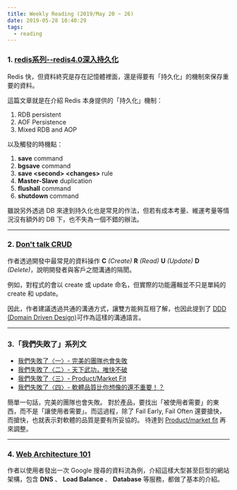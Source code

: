 ```yaml
---
title: Weekly Reading (2019/May 20 ~ 26)
date: 2019-05-28 10:40:29
tags: 
  - reading
---
```



### 1. [redis系列--redis4.0深入持久化](https://www.cnblogs.com/wdliu/p/9377278.html)
Redis 快，但資料終究是存在記憶體裡面，還是得要有「持久化」的機制來保存重要的資料。

這篇文章就是在介紹 Redis 本身提供的「持久化」機制：
1. RDB persistent
2. AOF Persistence
3. Mixed RDB and AOP

以及觸發的時機點：
1. **save** command
2. **bgsave** command
3. **save \<second\> \<changes\>** rule
4. **Master-Slave** duplication
5. **flushall** command
6. **shutdown** command

雖說另外透過 DB 來達到持久化也是常見的作法，但若有成本考量、維運考量等情況沒有額外的 DB 下，也不失為一個不錯的辦法。

---

### 2. [Don't talk CRUD](https://codecoding.net/ruby/on/rails/2018/09/14/dont-talk-crud.html)
作者透過開發中最常見的資料操作 **C** _(Create)_ **R** _(Read)_ **U** _(Update)_ **D** _(Delete)_，說明開發者與客戶之間溝通的隔閡。

例如，對程式的會以 create 或 update 命名，但實際的功能邏輯並不只是單純的 create 和 update。

因此，作者建議透過共通的溝通方式，讓雙方能夠互相了解，也因此提到了 [DDD (Domain Driven Design)](https://en.wikipedia.org/wiki/Domain-driven_design)可作為這樣的溝通語言。

---

### 3.「我們失敗了」系列文
* [我們失敗了〈一〉- 完美的團隊也會失敗](https://kf013099.blogspot.com/2015/11/blog-post.html)
* [我們失敗了〈二〉- 天下武功，唯快不破](https://kf013099.blogspot.com/2015/11/blog-post_30.html)
* [我們失敗了〈三〉- Product/Market Fit](https://kf013099.blogspot.com/2015/12/productmarket-fit.html)
* [我們失敗了〈四〉- 軟體品質比你想像的還不重要！？](https://kf013099.blogspot.com/2015/12/blog-post.html)

簡單一句話，完美的團隊也會失敗。
對於產品，要找出「被使用者需要」的東西，而不是「讓使用者需要」。而這過程，除了 Fail Early, Fail Often 還要搶快，而搶快，也就表示對軟體的品質是要有所妥協的。 待達到 [Product/market fit](https://en.wikipedia.org/wiki/Product/market_fit) 再來調整。

---

### 4. [Web Architecture 101](https://engineering.videoblocks.com/web-architecture-101-a3224e126947)
作者以使用者發出一次 Google 搜尋的資料流為例，介紹這樣大型甚至巨型的網站架構，包含 **DNS** 、 **Load Balance** 、 **Database** 等服務，都做了基本的介紹。
